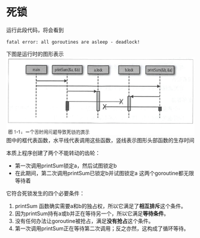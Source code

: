 # 死锁
运行此段代码，将会看到
```shell
fatal error: all goroutines are asleep - deadlock!
```
下图是运行时的图形表示
![](img/死锁.png)
图中的框代表函数，水平线代表调用这些函数，竖线表示图形头部函数的生存时间

本质上程序创建了两个不能转动的齿轮：
- 第一次调用printSum锁定a，然后试图锁定b
- 在此期间，第二次调用printSum已锁定b并试图锁定a
这两个goroutine都无限等待着

它符合死锁发生的四个必要条件：
1. printSum 函数确实需要a和b的独占权，所以它满足了**相互排斥**这个条件。
2. 因为printSum持有a或b并正在等待另一个，所以它满足**等待条件**。
3. 没有任何办法让goroutine被抢占，满足**没有抢占**这个条件。
4. 第一次调用printSum正在等待第二次调用；反之亦然，这构成了循环等待。